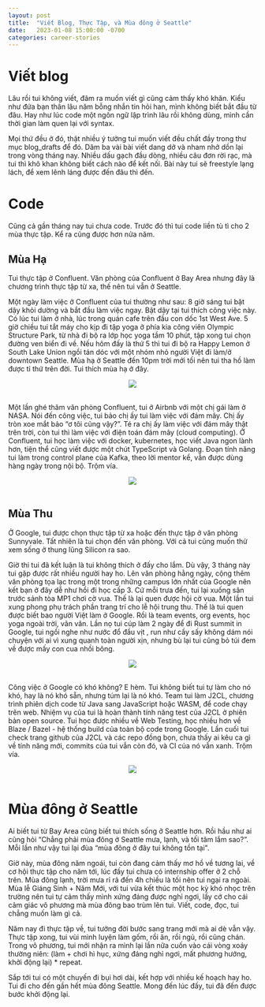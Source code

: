 ```yaml
---
layout: post
title:  "Viết Blog, Thực Tập, và Mùa đông ở Seattle"
date:   2023-01-08 15:00:00 -0700
categories: career-stories
---
```


# Viết blog

Lâu rồi tui không viết, đâm ra muốn viết gì cũng cảm thấy khó khăn. 
Kiểu như đứa bạn thân lâu năm bỗng nhắn tin hỏi han, mình không biết bắt đầu từ đâu. 
Hay như lúc code một ngôn ngữ lập trình lâu rồi không dùng, mình cần thời gian làm quen lại với syntax. 

Mọi thứ đều ở đó, thật nhiều ý tưởng tui muốn viết đều chất đầy trong thư mục blog_drafts để đó. 
Dăm ba vài bài viết dang dở và nham nhở dồn lại trong vòng tháng nay. Nhiều dấu gạch đầu dòng, nhiều câu đơn rời rạc, mà tui thì khô khan không biết cách nào để kết nối. Bài này tui sẽ freestyle lạng lách, để xem lênh láng được đến đâu thì đến.

# Code

Cũng cả gần tháng nay tui chưa code. Trước đó thì tui code liền tù tì cho 2 mùa thực tập. Kể ra cũng được hơn nửa năm.

## Mùa Hạ

Tui thực tập ở Confluent. Văn phòng của Confluent ở Bay Area nhưng đây là chương trình thực tập từ xa, thế nên tui vẫn ở Seattle. 

Một ngày làm việc ở Confluent của tui thường như sau: 
8 giờ sáng tui bật dậy khỏi dường và bắt đầu làm việc ngay. Bật dậy tại tui thích công việc này. 
Có lúc tui làm ở nhà, lúc trong quán cafe trên đầu con dốc 1st West Ave. 
5 giờ chiều tui tắt máy cho kịp đi tập yoga ở phía kia công viên Olympic Structure Park, từ nhà đi bộ ra lớp học yoga tầm 10 phút, tập xong tui chọn đường ven biển đi về. 
Nếu hôm đấy là thứ 5 thì tui đi bộ ra Happy Lemon ở South Lake Union ngồi tán dóc với một nhóm nhỏ người Việt đi làm/ở downtown Seattle. 
Mùa hạ ở Seattle đến 10pm trời mới tối nên tui tha hồ làm được tỉ thứ trên đời. Tui thích mùa hạ ở đây.


<center><img src="{{ site.url }}/assets/2022/seattle-in-summer.png"></center>
<br>

Một lần ghé thăm văn phòng Confluent, tui ở Airbnb với một chị gái làm ở NASA. 
Nói đến công việc, tui bảo chị ấy tui làm việc với đám mây. Chị ấy tròn xoe mắt bảo “ơ tôi cũng vậy?”. 
Té ra chị ấy làm việc với đám mây thật trên trời, còn tui thì làm việc với điện toán đám mây (cloud computing). 
Ở Confluent, tui học làm việc với docker, kubernetes, học viết Java ngon lành hơn, tiện thể cũng viết được một chút TypeScript và Golang. 
Đoạn tính năng tui làm trong control plane của Kafka, theo lời mentor kể, vẫn được dùng hàng ngày trong nội bộ. Trộm vía.

<center><img src="{{ site.url }}/assets/2022/internship-at-confluent.png"></center>
<br>

## Mùa Thu

Ở Google, tui được chọn thực tập từ xa hoặc đến thực tập ở văn phòng Sunnyvale. 
Tất nhiên là tui chọn đến văn phòng. Với cả tui cũng muốn thử xem sống ở thung lũng Silicon ra sao. 

Giờ thi tui đã kết luận là tui không thích ở đấy cho lắm. Dù vậy, 3 tháng này tui gặp được rất nhiều người hay ho. 
Lên văn phòng hằng ngày, cộng thêm văn phòng tọa lạc trong một trong những campus lớn nhất của Google nên kết bạn ở đây dễ như hồi đi học cấp 3. Cứ mỗi trưa đến, tui lại xuống sân trước sảnh tòa MP1 chơi cờ vua. Thế là lại quen được hội cờ vua. Một lần tui xung phong phụ trách phần trang trí cho lễ hội trung thu. Thế là tui quen được biết bao người Việt làm ở Google. Rồi là team events, org events, học yoga ngoài trời, vân vân. Lần nọ tui cúp làm 2 ngày để đi Rust summit in Google, tui ngồi nghe như nước đổ đầu vịt , run như cầy sấy không dám nói chuyện với ai vì xung quanh toàn người xịn, nhưng bù lại tui cũng bỏ túi đem về được mấy con cua nhồi bông.

<center><img src="{{ site.url }}/assets/2022/internship-at-google-1.png"></center>
<br>

Công việc ở Google có khó không? E hèm. Tui không biết tui tự làm cho nó khó, hay là nó khó sẵn, nhưng túm lại là nó khó. 
Team tui làm J2CL, chương trình phiên dịch code từ Java sang JavaScript hoặc WASM, để code chạy trên web. 
Nhiệm vụ của tui là hoàn thành tính năng test của J2CL ở phiên bản open source. 
Tui học được nhiều về Web Testing, học nhiều hơn về Blaze / Bazel - hệ thống build của toàn bộ code trong Google. 
Lần cuối tui check trang github của J2CL và các repo đồng bọn, chưa thấy ai kêu ca gì về tính năng mới, commits của tui vẫn còn đó, và CI của nó vẫn xanh. Trộm vía.

<center><img src="{{ site.url }}/assets/2022/internship-at-google-2.png"></center>
<br>

# Mùa đông ở Seattle

Ai biết tui từ Bay Area cũng biết tui thích sống ở Seattle hơn. 
Rồi hầu như ai cũng hỏi “Chẳng phải mùa đông ở Seattle mưa, lạnh, và tối tăm lắm sao?”. 
Mỗi lần như vậy tui lại đùa “mùa đông ở đây tui không tồn tại".

Giờ này, mùa đông năm ngoái, tui còn đang cảm thấy mơ hồ về tương lai, về cơ hội thực tập cho năm tới, lúc đấy tui chưa có internship offer ở 2 chỗ trên. 
Mùa đông lạnh, trời mưa rỉ rả đến 4h chiều là tối nên tui ngại ra ngoài. Mùa lễ Giáng Sinh + Năm Mới, với tui vừa kết thúc một học kỳ khó nhọc trên trường nên tui tự cảm thấy mình xứng đáng được nghỉ ngơi, lấy cớ cho cái cảm giác vô phương mà mùa đông bao trùm lên tui. Viết, code, đọc, tui chẳng muốn làm gì cả.

Năm nay đi thực tập về, tui tưởng đời bước sang trang mới mà ai dè vẫn vậy. 
Thực tập xong, tui vùi mình luyện làm gốm, rồi ăn, rồi ngủ, rồi cũng chán. Trong vô phương, tui mới nhận ra mình lại lần nữa cuốn vào cái vòng xoáy thường niên: (làm + chơi hì hục, xứng đáng nghỉ ngơi, mất phương hướng, khởi động lại) * repeat. 

Sắp tới tui có một chuyến đi bụi hơi dài, kết hợp với nhiều kế hoạch hay ho. 
Tui đi cho đến gần hết mùa đông Seattle. Mong đến lúc đấy, tui đã đến được bước khởi động lại. 
